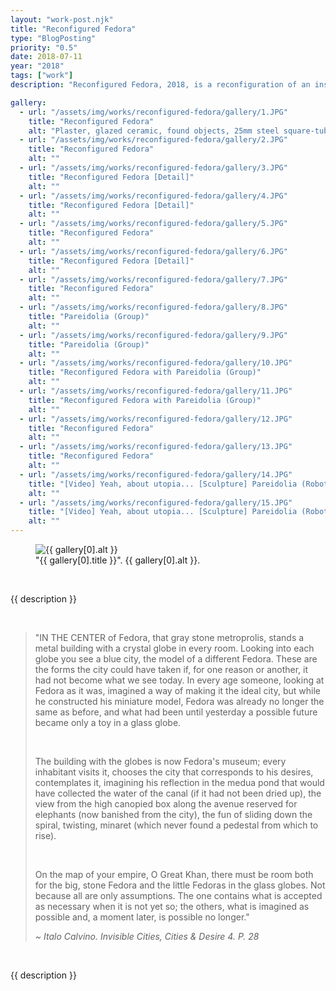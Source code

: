 ```yaml
---
layout: "work-post.njk"
title: "Reconfigured Fedora"
type: "BlogPosting"
priority: "0.5"
date: 2018-07-11
year: "2018"
tags: ["work"]
description: "Reconfigured Fedora, 2018, is a reconfiguration of an installation of work made for my degree show earlier in the year. The use of the name 'Fedora' comes from the Italo Calvino novel called Invisible Cities which explores imagination and the imaginable through the descriptions of cities by an explorer, Marco Polo."

gallery:
  - url: "/assets/img/works/reconfigured-fedora/gallery/1.JPG"
    title: "Reconfigured Fedora"
    alt: "Plaster, glazed ceramic, found objects, 25mm steel square-tube, clay, 3D printed SLS plastic. Video: Yeah, about utopia ..."
  - url: "/assets/img/works/reconfigured-fedora/gallery/2.JPG"
    title: "Reconfigured Fedora"
    alt: ""
  - url: "/assets/img/works/reconfigured-fedora/gallery/3.JPG"
    title: "Reconfigured Fedora [Detail]"
    alt: ""
  - url: "/assets/img/works/reconfigured-fedora/gallery/4.JPG"
    title: "Reconfigured Fedora [Detail]"
    alt: ""
  - url: "/assets/img/works/reconfigured-fedora/gallery/5.JPG"
    title: "Reconfigured Fedora"
    alt: ""
  - url: "/assets/img/works/reconfigured-fedora/gallery/6.JPG"
    title: "Reconfigured Fedora [Detail]"
    alt: ""
  - url: "/assets/img/works/reconfigured-fedora/gallery/7.JPG"
    title: "Reconfigured Fedora"
    alt: ""
  - url: "/assets/img/works/reconfigured-fedora/gallery/8.JPG"
    title: "Pareidolia (Group)"
    alt: ""
  - url: "/assets/img/works/reconfigured-fedora/gallery/9.JPG"
    title: "Pareidolia (Group)"
    alt: ""
  - url: "/assets/img/works/reconfigured-fedora/gallery/10.JPG"
    title: "Reconfigured Fedora with Pareidolia (Group)"
    alt: ""
  - url: "/assets/img/works/reconfigured-fedora/gallery/11.JPG"
    title: "Reconfigured Fedora with Pareidolia (Group)"
    alt: ""
  - url: "/assets/img/works/reconfigured-fedora/gallery/12.JPG"
    title: "Reconfigured Fedora"
    alt: ""
  - url: "/assets/img/works/reconfigured-fedora/gallery/13.JPG"
    title: "Reconfigured Fedora"
    alt: ""
  - url: "/assets/img/works/reconfigured-fedora/gallery/14.JPG"
    title: "[Video] Yeah, about utopia... [Sculpture] Pareidolia (Robot)"
    alt: ""
  - url: "/assets/img/works/reconfigured-fedora/gallery/15.JPG"
    title: "[Video] Yeah, about utopia... [Sculpture] Pareidolia (Robot)"
    alt: ""
---
```


<figure class="main-article__figure">
    <img src="{{ gallery[0].url  }}" alt="{{ gallery[0].alt }}" title="{{ gallery[0].title }}">
        <figcaption>
            "{{ gallery[0].title }}". {{ gallery[0].alt }}.
        </figcaption>
</figure><br>

<p>{{ description }}</p>

<br>

<blockquote>
<p>"IN THE CENTER of Fedora, that gray stone metroprolis, stands a metal building with a crystal globe in every room. Looking into each globe you see a blue city, the model of a different Fedora. These are the forms the city could have taken if, for one reason or another, it had not become what we see today. In every age someone, looking at Fedora as it was, imagined a way of making it the ideal city, but while he constructed his miniature model, Fedora was already no longer the same as before, and what had been until yesterday a possible future became only a toy in a glass globe.</p>

<br>

<p class="indent">The building with the globes is now Fedora's museum; every inhabitant visits it, chooses the city that corresponds to his desires, contemplates it, imagining his reflection in the medua pond that would have collected the water of the canal (if it had not been dried up), the view from the high canopied box along the avenue reserved for elephants (now banished from the city), the fun of sliding down the spiral, twisting, minaret (which never found a pedestal from which to rise).</p>

<br>

<p class="indent">On the map of your empire, O Great Khan, there must be room both for the big, stone Fedora and the little Fedoras in the glass globes. Not because all are only assumptions. The one contains what is accepted as necessary when it is not yet so; the others, what is imagined as possible and, a moment later, is possible no longer."</p>

<cite>~ Italo Calvino. Invisible Cities, Cities & Desire 4. P. 28</cite>
</blockquote>

<br>

<p>{{ description }}</p>

<br>
<br>
